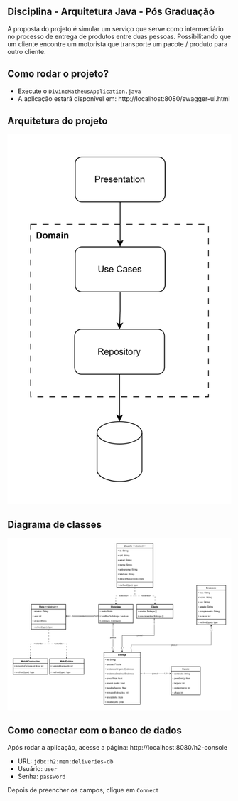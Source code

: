 ## Disciplina - Arquitetura Java - Pós Graduação

A proposta do projeto é simular um serviço que serve como intermediário no processo de entrega de produtos entre duas pessoas. Possibilitando que um cliente encontre um motorista que transporte um pacote / produto para outro cliente.

## Como rodar o projeto?
- Execute o `DivinoMatheusApplication.java`
- A aplicação estará disponível em: http://localhost:8080/swagger-ui.html

## Arquitetura do projeto
![alt text](./arquitetura-projeto.svg)

## Diagrama de classes
![alt text](./arquitetura-java.svg)

## Como conectar com o banco de dados
Após rodar a aplicação, acesse a página: http://localhost:8080/h2-console

- URL: `jdbc:h2:mem:deliveries-db`
- Usuário: `user`
- Senha: `password`

Depois de preencher os campos, clique em `Connect`